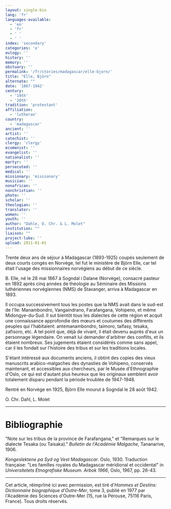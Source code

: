 ```yaml
---
layout: single-bio
lang: 'fr'
languages-available:
  - 'en'
  - 'fr'
  - ' '
  - ' '
index: 'secondary'
categories: 'e'
eulogy: ''
history: ''
memory: ''
obituary: ''
permalink: '/fr/stories/madagascar/elle-bjorn/'
title: "Elle, Björn"
alternate: ""
date: '1867-1942'
century:
  - '19th'
  - '20th'
tradition: 'protestant'
affiliation:
  - 'lutheran'
country:
  - 'madagascar'
ancient: ''
artist: ''
catechist: ''
clergy: 'clergy'
ecumenist: ''
evangelist: ''
nationalist: ''
martyr: ''
persecuted: ''
medical: ''
missionary: 'missionary'
musician: ''
nonafrican: ''
nonchristian: ''
photo: ''
scholar: ''
theologian: ''
translator: ''
women: ''
youth: ''
author: "Dahle, O. Chr. & L. Molet"
institution: ""
liaison: ""
project-luke: ''
upload: 2011-01-01
---
```




Trente deux ans de séjour à Madagascar (1893-1925) coupés seulement de deux courts congés en Norvège, tel fut le ministère de Björn Elle, car tel était l'usage des missionnaires norvégiens au début de ce siècle.

B. Elle, né le 28 mai 1867 à Sogndal i Dalane (Norvège), consacré pasteur en 1892 après cinq années de théologie au Séminaire des Missions luthériennes norvégiennes (NMS) de Stavanger, arriva à Madagascar en 1893.

Il occupa successivement tous les postes que la NMS avait dans le sud-est de l'île: Manambondro, Vangaindrano, Farafangana, Vohipeno, et même Midongye-du-Sud. Il sut bientôt tous les dialectes de cette région et acquit une connaissance approfondie des mœurs et coutumes des différents peuples qui l'habitaient: antemanambondro, taimoro, taifasy, tesaka, zafisoro, etc. A tel point que, déjà de vivant, il était devenu auprès d'eux un personnage légendaire. On venait lui demander d'arbitrer des conflits, et ils étaient nombreux. Ses jugements étaient considérés comme sans appel, car il les fondait sur l'histoire des tribus et sur les traditions locales.

S'étant intéressé aux documents anciens, il obtint des copies des vieux manuscrits arabico-malgaches des dynasties de Vohipeno, conservés maintenant, et accessibles aux chercheurs, par le Musée d'Ethnographie d'Oslo, ce qui est d'autant plus heureux que les originaux semblent avoir totalement disparu pendant la période troublée de 1947-1948.

Rentré en Norvège en 1925, Björn Elle mourut à Sogndal le 28 août 1942.

O. Chr. Dahl, L. Molet

---

# Bibliographie

"Note sur les tribus de la province de Farafangana," et "Remarques sur le dialecte Tesaka (ou Taisaka)." *Bulletin de l'Académie Malgache*, Tananarive, 1906.

*Kongeslektene pa Syd og Vest Madagascar*. Oslo, 1930. Traduction française: "Les familles royales du Madagascar méridional et occidental" in *Universitetets Etnografiske Museum. Arbok 1966*, Oslo, 1967, pp. 26-43.

---

Cet article, réimprîmé ici avec permission, est tiré d'*Hommes et Destins: Dictionnaire biographique d'Outre-Mer*, tome 3, publié en 1977 par l'Académie des Sciences d'Outre-Mer (15, rue la Pérouse, 75116 Paris, France). Tous droits réservés.
